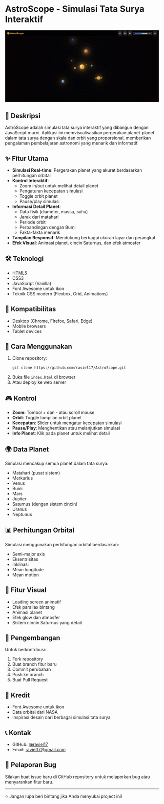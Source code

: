 # AstroScope - Simulasi Tata Surya Interaktif

![AstroScope Banner](images/banner.png)

## 🌟 Deskripsi
AstroScope adalah simulasi tata surya interaktif yang dibangun dengan JavaScript murni. Aplikasi ini memvisualisasikan pergerakan planet-planet dalam tata surya dengan skala dan orbit yang proporsional, memberikan pengalaman pembelajaran astronomi yang menarik dan informatif.

## ✨ Fitur Utama
- **Simulasi Real-time**: Pergerakan planet yang akurat berdasarkan perhitungan orbital
- **Kontrol Interaktif**:
  - Zoom in/out untuk melihat detail planet
  - Pengaturan kecepatan simulasi
  - Toggle orbit planet
  - Pause/play simulasi
- **Informasi Detail Planet**:
  - Data fisik (diameter, massa, suhu)
  - Jarak dari matahari
  - Periode orbit
  - Perbandingan dengan Bumi
  - Fakta-fakta menarik
- **Tampilan Responsif**: Mendukung berbagai ukuran layar dan perangkat
- **Efek Visual**: Animasi planet, cincin Saturnus, dan efek atmosfer

## 🛠️ Teknologi
- HTML5
- CSS3
- JavaScript (Vanilla)
- Font Awesome untuk ikon
- Teknik CSS modern (Flexbox, Grid, Animations)

## 📱 Kompatibilitas
- Desktop (Chrome, Firefox, Safari, Edge)
- Mobile browsers
- Tablet devices

## 🚀 Cara Menggunakan
1. Clone repository:
   ```bash
   git clone https://github.com/raviel17/AstroScope.git
   ```
2. Buka file `index.html` di browser
3. Atau deploy ke web server

## 🎮 Kontrol
- **Zoom**: Tombol + dan - atau scroll mouse
- **Orbit**: Toggle tampilan orbit planet
- **Kecepatan**: Slider untuk mengatur kecepatan simulasi
- **Pause/Play**: Menghentikan atau melanjutkan simulasi
- **Info Planet**: Klik pada planet untuk melihat detail

## 🌍 Data Planet
Simulasi mencakup semua planet dalam tata surya:
- Matahari (pusat sistem)
- Merkurius
- Venus
- Bumi
- Mars
- Jupiter
- Saturnus (dengan sistem cincin)
- Uranus
- Neptunus

## 📊 Perhitungan Orbital
Simulasi menggunakan perhitungan orbital berdasarkan:
- Semi-major axis
- Eksentrisitas
- Inklinasi
- Mean longitude
- Mean motion

## 🎨 Fitur Visual
- Loading screen animatif
- Efek parallax bintang
- Animasi planet
- Efek glow dan atmosfer
- Sistem cincin Saturnus yang detail

## 🔧 Pengembangan
Untuk berkontribusi:
1. Fork repository
2. Buat branch fitur baru
3. Commit perubahan
4. Push ke branch
5. Buat Pull Request

## 🙏 Kredit
- Font Awesome untuk ikon
- Data orbital dari NASA
- Inspirasi desain dari berbagai simulasi tata surya

## 📞 Kontak
- GitHub: [@raviel17](https://github.com/raviel17)
- Email: raviel17@gmail.com

## 🐛 Pelaporan Bug
Silakan buat issue baru di GitHub repository untuk melaporkan bug atau menyarankan fitur baru.

---
⭐ Jangan lupa beri bintang jika Anda menyukai project ini!
